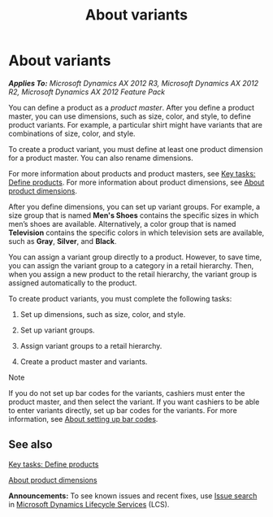 ﻿---
title: About variants
TOCTitle: About variants
ms:assetid: 5a719b98-375c-4172-a655-99d3b061b1f4
ms:mtpsurl: https://technet.microsoft.com/en-us/library/Hh597103(v=AX.60)
ms:contentKeyID: 39519151
ms.date: 04/18/2014
mtps_version: v=AX.60
f1_keywords:
- variant
- variants
---

# About variants 


_**Applies To:** Microsoft Dynamics AX 2012 R3, Microsoft Dynamics AX 2012 R2, Microsoft Dynamics AX 2012 Feature Pack_

You can define a product as a *product master*. After you define a product master, you can use dimensions, such as size, color, and style, to define product variants. For example, a particular shirt might have variants that are combinations of size, color, and style.

To create a product variant, you must define at least one product dimension for a product master. You can also rename dimensions.

For more information about products and product masters, see [Key tasks: Define products](key-tasks-define-products.md). For more information about product dimensions, see [About product dimensions](about-product-dimensions.md).

After you define dimensions, you can set up variant groups. For example, a size group that is named **Men's Shoes** contains the specific sizes in which men’s shoes are available. Alternatively, a color group that is named **Television** contains the specific colors in which television sets are available, such as **Gray**, **Silver**, and **Black**.

You can assign a variant group directly to a product. However, to save time, you can assign the variant group to a category in a retail hierarchy. Then, when you assign a new product to the retail hierarchy, the variant group is assigned automatically to the product.

To create product variants, you must complete the following tasks:

1.  Set up dimensions, such as size, color, and style.

2.  Set up variant groups.

3.  Assign variant groups to a retail hierarchy.

4.  Create a product master and variants.


> [!NOTE]
> <P>If you do not set up bar codes for the variants, cashiers must enter the product master, and then select the variant. If you want cashiers to be able to enter variants directly, set up bar codes for the variants. For more information, see <A href="about-setting-up-bar-codes.md">About setting up bar codes</A>.</P>



## See also

[Key tasks: Define products](key-tasks-define-products.md)

[About product dimensions](about-product-dimensions.md)

  
**Announcements:** To see known issues and recent fixes, use [Issue search](http://go.microsoft.com/fwlink/?linkid=389258) in [Microsoft Dynamics Lifecycle Services](http://go.microsoft.com/fwlink/?linkid=306505) (LCS).

